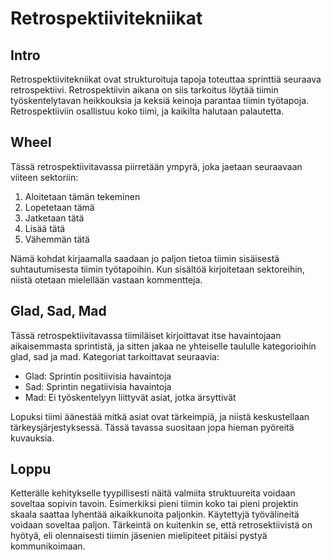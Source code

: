 # Retrospektiivitekniikat

## Intro
Retrospektiivitekniikat ovat strukturoituja tapoja toteuttaa sprinttiä seuraava retrospektiivi. Retrospektiivin aikana on siis tarkoitus löytää tiimin työskentelytavan heikkouksia ja keksiä keinoja parantaa tiimin työtapoja. Retrospektiiviin osallistuu koko tiimi, ja kaikilta halutaan palautetta.

## Wheel

Tässä retrospektiivitavassa piirretään ympyrä, joka jaetaan seuraavaan viiteen sektoriin:
1. Aloitetaan tämän tekeminen
2. Lopetetaan tämä
3. Jatketaan tätä
4. Lisää tätä
5. Vähemmän tätä

Nämä kohdat kirjaamalla saadaan jo paljon tietoa tiimin sisäisestä suhtautumisesta tiimin työtapoihin. Kun sisältöä kirjoitetaan sektoreihin, niistä otetaan mielellään vastaan kommentteja.

## Glad, Sad, Mad

Tässä retrospektiivitavassa tiimiläiset kirjoittavat itse havaintojaan aikaisemmasta sprintistä, ja sitten jakaa ne yhteiselle taululle kategorioihin glad, sad ja mad. Kategoriat tarkoittavat seuraavia:

- Glad: Sprintin positiivisia havaintoja
- Sad: Sprintin negatiivisia havaintoja
- Mad: Ei työskentelyyn liittyvät asiat, jotka ärsyttivät

Lopuksi tiimi äänestää mitkä asiat ovat tärkeimpiä, ja niistä keskustellaan tärkeysjärjestyksessä. Tässä tavassa suositaan jopa hieman pyöreitä kuvauksia.

## Loppu

Ketterälle kehitykselle tyypillisesti näitä valmiita struktuureita voidaan soveltaa sopivin tavoin. Esimerkiksi pieni tiimin koko tai pieni projektin skaala saattaa lyhentää aikaikkunoita paljonkin. Käytettyjä työvälineitä voidaan soveltaa paljon. Tärkeintä on kuitenkin se, että retrosektiivistä on hyötyä, eli olennaisesti tiimin jäsenien mielipiteet pitäisi pystyä kommunikoimaan.